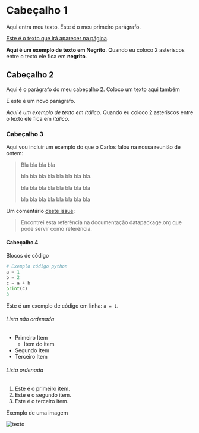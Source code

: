 # Cabeçalho 1

Aqui entra meu texto. Este é o meu primeiro parágrafo.

[Este é o texto que irá aparecer na página](https://squidfunk.github.io/mkdocs-material/).

**Aqui é um exemplo de texto em Negrito**.
Quando eu coloco 2 asteriscos entre o texto ele fica em **negrito**.


## Cabeçalho 2

Aqui é o parágrafo do meu cabeçalho 2. Coloco um texto aqui também

E este é um novo parágrafo.

*Aqui é um exemplo de texto em Itálico*.
Quando eu coloco 2 asteriscos entre o texto ele fica em *itálico*.


### Cabeçalho 3

Aqui vou incluir um exemplo do que o Carlos falou na nossa reunião de ontem:

> Bla bla bla bla
>
> bla bla bla bla bla bla bla bla.
>
> bla bla bla bla bla bla bla bla
>
> bla bla bla bla bla bla bla bla

Um comentário [deste issue](https://github.com/splor-mg/handbook/issues/72#issuecomment-2770635353):

> Encontrei esta referência na documentação datapackage.org que pode servir como referência.

#### Cabeçalho 4

Blocos de código

```python
# Exemplo código python
a = 1
b = 2
c = a + b
print(c)
3
```

Este é um exemplo de código em linha: `a = 1`.

###### Lista não ordenada

- Primeiro Item
    - Item do item
- Segundo Item
- Terceiro Item

###### Lista ordenada

1. Este é o primeiro item.
2. Este é o segundo item.
3. Este é o terceiro item.


Exemplo de uma imagem

![texto](https://i.imgur.com/4UVJcxu.png)

